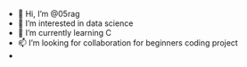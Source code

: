 - 👋 Hi, I’m @05rag
- 👀 I’m interested in data science 
- 🌱 I’m currently learning C 
- 📫  I’m looking for collaboration for beginners coding project 
-  

<!---
05rag/05rag is a ✨ special ✨ repository because its `README.md` (this file) appears on your GitHub profile.
You can click the Preview link to take a look at your changes.
--->
